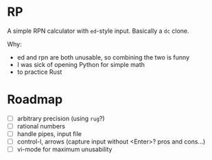 # RP

A simple RPN calculator with `ed`-style input.  Basically a `dc` clone.

Why:
- ed and rpn are both unusable, so combining the two is funny
- I was sick of opening Python for simple math
- to practice Rust

# Roadmap

- [ ] arbitrary precision (using `rug`?)
- [ ] rational numbers
- [ ] handle pipes, input file
- [ ] control-l, arrows (capture input without \<Enter\>? pros and cons...)
- [ ] vi-mode for maximum unusability
